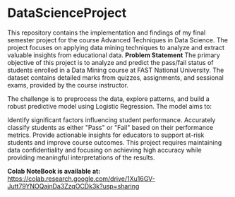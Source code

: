 # DataScienceProject
This repository contains the implementation and findings of my final semester project for the course Advanced Techniques in Data Science. The project focuses on applying data mining techniques to analyze and extract valuable insights from educational data. 
**Problem Statement**
The primary objective of this project is to analyze and predict the pass/fail status of students enrolled in a Data Mining course at FAST National University. The dataset contains detailed marks from quizzes, assignments, and sessional exams, provided by the course instructor.

The challenge is to preprocess the data, explore patterns, and build a robust predictive model using Logistic Regression. The model aims to:

Identify significant factors influencing student performance.
Accurately classify students as either "Pass" or "Fail" based on their performance metrics.
Provide actionable insights for educators to support at-risk students and improve course outcomes.
This project requires maintaining data confidentiality and focusing on achieving high accuracy while providing meaningful interpretations of the results.

**Colab NoteBook is available at:**
https://colab.research.google.com/drive/1Xu16GV-Jutt79YNOQajnDa3ZzqOCDk3k?usp=sharing
